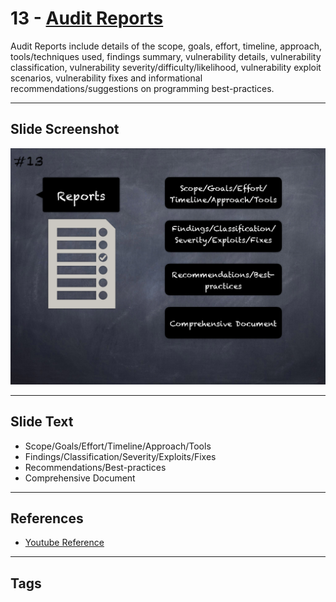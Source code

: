 
# 13 - [Audit Reports](./Audit%20Reports.md)

Audit Reports include details of the scope, goals, effort, timeline, approach, tools/techniques used, findings summary, vulnerability details, vulnerability classification, vulnerability severity/difficulty/likelihood, vulnerability exploit scenarios, vulnerability fixes and informational recommendations/suggestions on programming best-practices.
___
## Slide Screenshot
![013.png](../../images/6.%20Audit%20Techniques%20and%20Tools%20101/013.png)
___
## Slide Text
- Scope/Goals/Effort/Timeline/Approach/Tools
- Findings/Classification/Severity/Exploits/Fixes
- Recommendations/Best-practices
- Comprehensive Document
___
## References
- [Youtube Reference](https://youtu.be/M0C7z3TE5Go?t=1042)
___
## Tags
